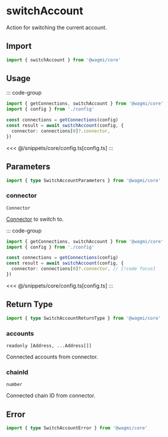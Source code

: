 <script setup>
const packageName = '@wagmi/core'
const actionName = 'switchAccount'
const typeName = 'SwitchAccount'
</script>

# switchAccount

Action for switching the current account.

## Import

```ts
import { switchAccount } from '@wagmi/core'
```

## Usage

::: code-group
```ts [index.ts]
import { getConnections, switchAccount } from '@wagmi/core'
import { config } from './config'

const connections = getConnections(config)
const result = await switchAccount(config, {
  connector: connections[0]?.connector,
})
```
<<< @/snippets/core/config.ts[config.ts]
:::

## Parameters

```ts
import { type SwitchAccountParameters } from '@wagmi/core'
```

### connector

`Connector`

[Connector](/core/connectors) to switch to.

::: code-group
```ts [index.ts]
import { getConnections, switchAccount } from '@wagmi/core'
import { config } from './config'

const connections = getConnections(config)
const result = await switchAccount(config, {
  connector: connections[0]?.connector, // [!code focus]
})
```
<<< @/snippets/core/config.ts[config.ts]
:::

## Return Type

```ts
import { type SwitchAccountReturnType } from '@wagmi/core'
```

### accounts

`readonly [Address, ...Address[]]`
  
Connected accounts from connector.

### chainId

`number`

Connected chain ID from connector.

## Error

```ts
import { type SwitchAccountError } from '@wagmi/core'
```

<!--@include: @shared/mutation-imports.md-->
